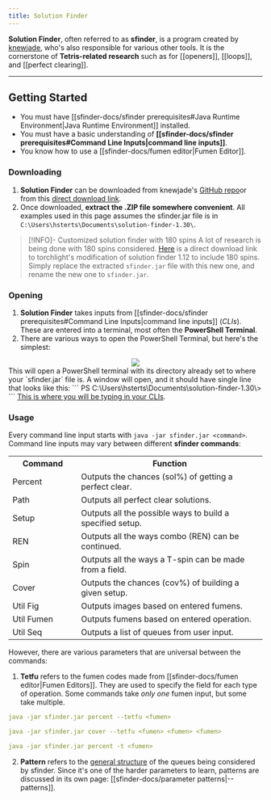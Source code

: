 ```yaml
---
title: Solution Finder
---
```

**Solution Finder**, often referred to as **sfinder**, is a program created by [knewjade](https://gitdub.com/knewjade), who's also responsible for various other tools. It is the cornerstone of **Tetris-related research** such as for [[openers]], [[loops]], and [[perfect clearing]]. 
___
## Getting Started
- You must have [[sfinder-docs/sfinder prerequisites#Java Runtime Environment|Java Runtime Environment]] installed.
- You must have a basic understanding of **[[sfinder-docs/sfinder prerequisites#Command Line Inputs|command line inputs]]**.
- You know how to use a [[sfinder-docs/fumen editor|Fumen Editor]].

### Downloading
1. **Solution Finder** can be downloaded from knewjade's [GitHub repo](https://github.com/knewjade/solution-finder)or from this [direct download link](https://github.com/knewjade/solution-finder/releases/download/v1.30/solution-finder-1.30.zip).
2. Once downloaded, **extract the .ZIP file somewhere convenient**. All examples used in this page assumes the sfinder.jar file is in `C:\Users\hsterts\Documents\solution-finder-1.30\`.
>[!INFO]- Customized solution finder with 180 spins
>A lot of research is being done with 180 spins considered. [Here](https://cdn.discordapp.com/attachments/569730931544293395/943898698289672232/sfinder-1.12-jstris180.jar) is a direct download link to torchlight's modification of solution finder 1.12 to include 180 spins. Simply replace the extracted `sfinder.jar` file with this new one, and rename the new one to `sfinder.jar`.

### Opening
1. **Solution Finder** takes inputs from [[sfinder-docs/sfinder prerequisites#Command Line Inputs|command line inputs]] (*CLIs*). These are entered into a terminal, most often the **PowerShell Terminal**.
2. There are various ways to open the PowerShell Terminal, but here's the simplest:
<center><img src = "https://i.imgur.com/XsL6WnV.png"></center>
This will open a PowerShell terminal with its directory already set to where your `sfinder.jar` file is. A window will open, and it should have single line that looks like this:
```
PS C:\Users\hsterts\Documents\solution-finder-1.30\>
```
<u>This is where you will be typing in your CLIs</u>.

### Usage
Every command line input starts with `java -jar sfinder.jar <command>`.
Command line inputs may vary between different **sfinder commands**:
<center><table>
	<tr>
		<th width="120px">Command</th>
		<th>Function</th>
	</tr>
	<tr>
		<td>Percent</td>
		<td>Outputs the chances (sol%) of getting a perfect clear.</td>
	</tr>
	<tr>
		<td>Path</td>
		<td>Outputs all perfect clear solutions.</td>
	</tr>
	<tr>
		<td>Setup</td>
		<td>Outputs all the possible ways to build a specified setup.</td>
	</tr>
	<tr>
		<td>REN</td>
		<td>Outputs all the ways combo (REN) can be continued.</td>
	</tr>
	<tr>
		<td>Spin</td>
		<td>Outputs all the ways a T-spin can be made from a field.</td>
	</tr>
	<tr>
		<td>Cover</td>
		<td>Outputs the chances (cov%) of building a given setup.</td>
	</tr>
	<tr>
		<td>Util Fig</td>
		<td>Outputs images based on entered fumens.</td>
	</tr>
	<tr>
		<td>Util Fumen</td>
		<td>Outputs fumens based on entered operation.</td>
	</tr>
	<tr>
		<td>Util Seq</td>
		<td>Outputs a list of queues from user input.</td>
	</tr>
</table></center>

However, there are various parameters that are universal between the commands:
1. **Tetfu** refers to the fumen codes made from [[sfinder-docs/fumen editor|Fumen Editors]]. They are used to specify the field for each type of operation. Some commands take *only one* fumen input, but some take multiple.
```yaml {title="Single Fumen Input"}
java -jar sfinder.jar percent --tetfu <fumen>
```
```yaml {title="Multiple Fumen Inputs"}
java -jar sfinder.jar cover --tetfu <fumen> <fumen> <fumen>
```
```yaml {title="Shorthand for Tetfu"}
java -jar sfinder.jar percent -t <fumen>
```

2. **Pattern** refers to the <u>general structure</u> of the queues being considered by sfinder. Since it's one of the harder parameters to learn, patterns are discussed in its own page: [[sfinder-docs/parameter patterns|--patterns]].
